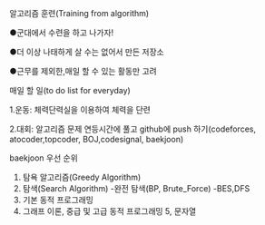 알고리즘 훈련(Training from algorithm)

●군대에서 수련을 하고 나가자!


●더 이상 나태하게 살 수는 없어서 만든 저장소


●근무를 제외한,매일 할 수 있는 활동만 고려

매일 할 일(to do list for everyday)


1.운동: 체력단력실을 이용하여 체력을 단련


2.대회: 알고리즘 문제 연등시간에 풀고 github에 push 하기(codeforces, atocoder,topcoder, BOJ,codesignal, baekjoon)


baekjoon 우선 순위
1. 탐욕 알고리즘(Greedy Algorithm)
2. 탐색(Search Algorithm)
-완전 탐색(BP, Brute_Force)
-BES,DFS
3. 기본 동적 프로그래밍
4. 그래프 이론, 중급 및 고급 동적 프로그래밍
5, 문자열
